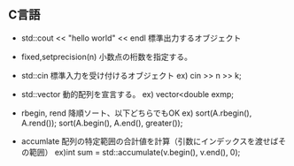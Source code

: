 ## C言語

+ std::cout << "hello world" << endl
標準出力するオブジェクト

+ fixed,setprecision(n)
小数点の桁数を指定する。

+ std::cin
標準入力を受け付けるオブジェクト
ex) cin >> n >> k;

+ std::vector
動的配列を宣言する。
ex) vector<double exmp;

+ rbegin, rend
降順ソート、以下どちらでもOK
ex) sort(A.rbegin(), A.rend());
sort(A.begin(), A.end(),  greater<int>());  

+ accumlate
配列の特定範囲の合計値を計算（引数にインデックスを渡せばその範囲）
ex)int sum = std::accumulate(v.begin(), v.end(), 0);


